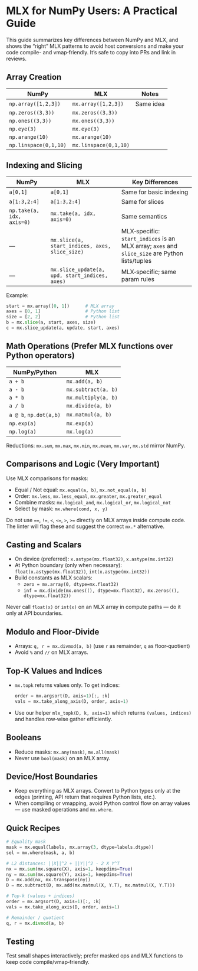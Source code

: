 # MLX for NumPy Users: A Practical Guide

This guide summarizes key differences between NumPy and MLX, and shows the “right” MLX patterns to avoid host conversions and make your code compile- and vmap‑friendly. It’s safe to copy into PRs and link in reviews.

## Array Creation

| NumPy | MLX | Notes |
|---|---|---|
| `np.array([1,2,3])` | `mx.array([1,2,3])` | Same idea |
| `np.zeros((3,3))` | `mx.zeros((3,3))` | |
| `np.ones((3,3))` | `mx.ones((3,3))` | |
| `np.eye(3)` | `mx.eye(3)` | |
| `np.arange(10)` | `mx.arange(10)` | |
| `np.linspace(0,1,10)` | `mx.linspace(0,1,10)` | |

## Indexing and Slicing

| NumPy | MLX | Key Differences |
|---|---|---|
| `a[0,1]` | `a[0,1]` | Same for basic indexing |
| `a[1:3,2:4]` | `a[1:3,2:4]` | Same for slices |
| `np.take(a, idx, axis=0)` | `mx.take(a, idx, axis=0)` | Same semantics |
| — | `mx.slice(a, start_indices, axes, slice_size)` | MLX‑specific: `start_indices` is an MLX array; `axes` and `slice_size` are Python lists/tuples |
| — | `mx.slice_update(a, upd, start_indices, axes)` | MLX‑specific; same param rules |

Example:

```python
start = mx.array([0, 1])      # MLX array
axes = [0, 1]                 # Python list
size = [2, 2]                 # Python list
b = mx.slice(a, start, axes, size)
c = mx.slice_update(a, update, start, axes)
```

## Math Operations (Prefer MLX functions over Python operators)

| NumPy/Python | MLX |
|---|---|
| `a + b` | `mx.add(a, b)` |
| `a - b` | `mx.subtract(a, b)` |
| `a * b` | `mx.multiply(a, b)` |
| `a / b` | `mx.divide(a, b)` |
| `a @ b`, `np.dot(a,b)` | `mx.matmul(a, b)` |
| `np.exp(a)` | `mx.exp(a)` |
| `np.log(a)` | `mx.log(a)` |

Reductions: `mx.sum`, `mx.max`, `mx.min`, `mx.mean`, `mx.var`, `mx.std` mirror NumPy.

## Comparisons and Logic (Very Important)

Use MLX comparisons for masks:
- Equal / Not equal: `mx.equal(a, b)`, `mx.not_equal(a, b)`
- Order: `mx.less`, `mx.less_equal`, `mx.greater`, `mx.greater_equal`
- Combine masks: `mx.logical_and`, `mx.logical_or`, `mx.logical_not`
- Select by mask: `mx.where(cond, x, y)`

Do not use `==`, `!=`, `<`, `<=`, `>`, `>=` directly on MLX arrays inside compute code. The linter will flag these and suggest the correct `mx.*` alternative.

## Casting and Scalars

- On device (preferred): `x.astype(mx.float32)`, `x.astype(mx.int32)`
- At Python boundary (only when necessary): `float(x.astype(mx.float32))`, `int(x.astype(mx.int32))`
- Build constants as MLX scalars:
  - `zero = mx.array(0, dtype=mx.float32)`
  - `inf = mx.divide(mx.ones((), dtype=mx.float32), mx.zeros((), dtype=mx.float32))`

Never call `float(x)` or `int(x)` on an MLX array in compute paths — do it only at API boundaries.

## Modulo and Floor‑Divide

- Arrays: `q, r = mx.divmod(a, b)` (use `r` as remainder, `q` as floor‑quotient)
- Avoid `%` and `//` on MLX arrays.

## Top‑K Values and Indices

- `mx.topk` returns values only. To get indices:
  ```python
  order = mx.argsort(D, axis=1)[:, :k]
  vals = mx.take_along_axis(D, order, axis=1)
  ```
- Use our helper `mlx_topk(D, k, axis=1)` which returns `(values, indices)` and handles row‑wise gather efficiently.

## Booleans

- Reduce masks: `mx.any(mask)`, `mx.all(mask)`
- Never use `bool(mask)` on an MLX array.

## Device/Host Boundaries

- Keep everything as MLX arrays. Convert to Python types only at the edges (printing, API return that requires Python lists, etc.).
- When compiling or vmapping, avoid Python control flow on array values — use masked operations and `mx.where`.

## Quick Recipes

```python
# Equality mask
mask = mx.equal(labels, mx.array(3, dtype=labels.dtype))
sel = mx.where(mask, a, b)

# L2 distances: ||X||^2 + ||Y||^2 - 2 X Y^T
nx = mx.sum(mx.square(X), axis=1, keepdims=True)
ny = mx.sum(mx.square(Y), axis=1, keepdims=True)
D = mx.add(nx, mx.transpose(ny))
D = mx.subtract(D, mx.add(mx.matmul(X, Y.T), mx.matmul(X, Y.T)))

# Top‑k (values + indices)
order = mx.argsort(D, axis=1)[:, :k]
vals = mx.take_along_axis(D, order, axis=1)

# Remainder / quotient
q, r = mx.divmod(a, b)
```

## Testing

Test small shapes interactively; prefer masked ops and MLX functions to keep code compile/vmap‑friendly.

